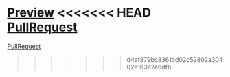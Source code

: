 [Preview](https://irenhh.github.io/test/)
<<<<<<< HEAD
[PullRequest](https://github.com/irenhh/test/pull/1/files)
=======
[PullRequest](https://github.com/irenhh/test/pull/1/files)
>>>>>>> d4af879bc8361bd02c52802a30402e163e2abdfb
